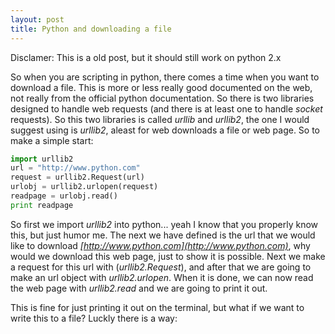 ```yaml
---
layout: post
title: Python and downloading a file
---
```

Disclamer: This is a old post, but it should still work on python 2.x

So when you are scripting in python, there comes a time when you want to download a file. This is more or less really good documented on the web, not really from the official python documentation. 
So there is two libraries designed to handle web requests (and there is at least one to handle <i>socket</i> requests).
So this two libraries is called <i>urllib</i> and <i>urllib2</i>, the one I would suggest using is <i>urllib2</i>, aleast for web downloads a file or web page.
So to make a simple start:

```python
import urllib2
url = "http://www.python.com"
request = urllib2.Request(url)
urlobj = urllib2.urlopen(request)
readpage = urlobj.read()
print readpage
```

So first we import <i>urllib2</i> into python... yeah I know that you properly know this, but just humor me.
The next we have defined is the url that we would like to download <i>[http://www.python.com](http://www.python.com)</i>, why would we download this web page, just to show it is possible.
Next we make a request for this url with (<i>urllib2.Request</i>), and after that we are going to make an url object with <i>urllib2.urlopen</i>. 
When it is done, we can now read the web page with <i>urllib2.read</i> and we are going to print it out.

This is fine for just printing it out on the terminal, but what if we want to write this to a file? Luckly there is a way:

